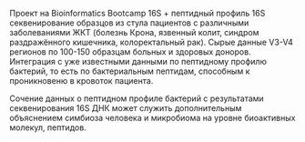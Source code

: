 Проект на Bioinformatics Bootcamp
16S + пептидный профиль
16S секвенирование образцов из стула пациентов с различными заболеваниями ЖКТ (болезнь Крона, язвенный колит, синдром раздражённого кишечника, колоректальный рак).
Сырые данные V3-V4 регионов по 100-150 образцам больных и здоровых доноров.
Интеграция с уже известными данными по пептидному профилю бактерий, то есть по бактериальным пептидам, способным к проникновеню в кровоток пациента.

Сочение данных о пептидном профиле бактерий с результатами секвенирования 16S ДНК может служить дополнительным объяснением симбиоза человека и микробиома на уровне биоактивных молекул, пептидов.
